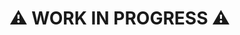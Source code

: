 # ⚠️ WORK IN PROGRESS ⚠️

<!--
- Differences between `@leafac/tagged-template` and `tagged-template-noop`
  - Type only accepts `string` or `string[]` in substitutions
  - `string[]` are `.join("")`ed
-->
